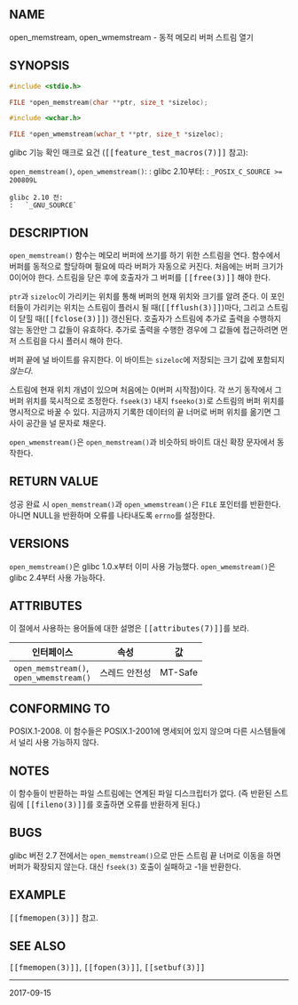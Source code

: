 ## NAME

open_memstream, open_wmemstream - 동적 메모리 버퍼 스트림 열기

## SYNOPSIS

```c
#include <stdio.h>

FILE *open_memstream(char **ptr, size_t *sizeloc);

#include <wchar.h>

FILE *open_wmemstream(wchar_t **ptr, size_t *sizeloc);
```

glibc 기능 확인 매크로 요건 (<tt>[[feature_test_macros(7)]]</tt> 참고):

`open_memstream()`, `open_wmemstream()`:
:   glibc 2.10부터:
    :   `_POSIX_C_SOURCE >= 200809L`

    glibc 2.10 전:
    :   `_GNU_SOURCE`

## DESCRIPTION

`open_memstream()` 함수는 메모리 버퍼에 쓰기를 하기 위한 스트림을 연다. 함수에서 버퍼를 동적으로 할당하며 필요에 따라 버퍼가 자동으로 커진다. 처음에는 버퍼 크기가 0이어야 한다. 스트림을 닫은 후에 호출자가 그 버퍼를 <tt>[[free(3)]]</tt> 해야 한다.

`ptr`과 `sizeloc`이 가리키는 위치를 통해 버퍼의 현재 위치와 크기를 알려 준다. 이 포인터들이 가리키는 위치는 스트림이 플러시 될 때(<tt>[[fflush(3)]]</tt>)마다, 그리고 스트림이 닫힐 때(<tt>[[fclose(3)]]</tt>) 갱신된다. 호출자가 스트림에 추가로 출력을 수행하지 않는 동안만 그 값들이 유효하다. 추가로 출력을 수행한 경우에 그 값들에 접근하려면 먼저 스트림을 다시 플러시 해야 한다.

버퍼 끝에 널 바이트를 유지한다. 이 바이트는 `sizeloc`에 저장되는 크기 값에 포함되지 *않는다*.

스트림에 현재 위치 개념이 있으며 처음에는 0(버퍼 시작점)이다. 각 쓰기 동작에서 그 버퍼 위치를 묵시적으로 조정한다. `fseek(3)` 내지 `fseeko(3)`로 스트림의 버퍼 위치를 명시적으로 바꿀 수 있다. 지금까지 기록한 데이터의 끝 너머로 버퍼 위치를 옮기면 그 사이 공간을 널 문자로 채운다.

`open_wmemstream()`은 `open_memstream()`과 비슷하되 바이트 대신 확장 문자에서 동작한다.

## RETURN VALUE

성공 완료 시 `open_memstream()`과 `open_wmemstream()`은 `FILE` 포인터를 반환한다. 아니면 NULL을 반환하며 오류를 나타내도록 `errno`를 설정한다.

## VERSIONS

`open_memstream()`은 glibc 1.0.x부터 이미 사용 가능했다. `open_wmemstream()`은 glibc 2.4부터 사용 가능하다.

## ATTRIBUTES

이 절에서 사용하는 용어들에 대한 설명은 <tt>[[attributes(7)]]</tt>를 보라.

| 인터페이스 | 속성 | 값 |
| --- | --- | --- |
| `open_memstream()`,<br>`open_wmemstream()` | 스레드 안전성 | MT-Safe |

## CONFORMING TO

POSIX.1-2008. 이 함수들은 POSIX.1-2001에 명세되어 있지 않으며 다른 시스템들에서 널리 사용 가능하지 않다.

## NOTES

이 함수들이 반환하는 파일 스트림에는 연계된 파일 디스크립터가 없다. (즉 반환된 스트림에 <tt>[[fileno(3)]]</tt>를 호출하면 오류를 반환하게 된다.)

## BUGS

glibc 버전 2.7 전에서는 `open_memstream()`으로 만든 스트림 끝 너머로 이동을 하면 버퍼가 확장되지 않는다. 대신 `fseek(3)` 호출이 실패하고 -1을 반환한다.

## EXAMPLE

<tt>[[fmemopen(3)]]</tt> 참고.

## SEE ALSO

<tt>[[fmemopen(3)]]</tt>, <tt>[[fopen(3)]]</tt>, <tt>[[setbuf(3)]]</tt>

----

2017-09-15
